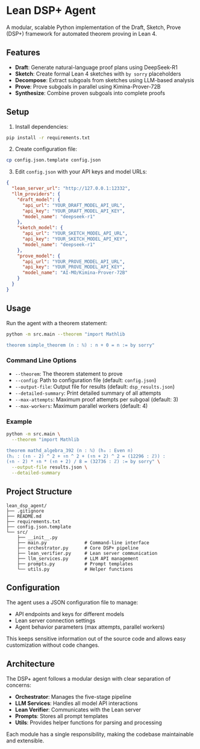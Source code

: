 # Lean DSP+ Agent

A modular, scalable Python implementation of the Draft, Sketch, Prove (DSP+) framework for automated theorem proving in Lean 4.

## Features

- **Draft**: Generate natural-language proof plans using DeepSeek-R1
- **Sketch**: Create formal Lean 4 sketches with `by sorry` placeholders
- **Decompose**: Extract subgoals from sketches using LLM-based analysis
- **Prove**: Prove subgoals in parallel using Kimina-Prover-72B
- **Synthesize**: Combine proven subgoals into complete proofs

## Setup

1. Install dependencies:
```bash
pip install -r requirements.txt
```

2. Create configuration file:
```bash
cp config.json.template config.json
```

3. Edit `config.json` with your API keys and model URLs:
```json
{
  "lean_server_url": "http://127.0.0.1:12332",
  "llm_providers": {
    "draft_model": {
      "api_url": "YOUR_DRAFT_MODEL_API_URL",
      "api_key": "YOUR_DRAFT_MODEL_API_KEY",
      "model_name": "deepseek-r1"
    },
    "sketch_model": {
      "api_url": "YOUR_SKETCH_MODEL_API_URL",
      "api_key": "YOUR_SKETCH_MODEL_API_KEY",
      "model_name": "deepseek-r1"
    },
    "prove_model": {
      "api_url": "YOUR_PROVE_MODEL_API_URL",
      "api_key": "YOUR_PROVE_MODEL_API_KEY",
      "model_name": "AI-MO/Kimina-Prover-72B"
    }
  }
}
```

## Usage

Run the agent with a theorem statement:

```bash
python -m src.main --theorem "import Mathlib

theorem simple_theorem (n : ℕ) : n + 0 = n := by sorry"
```

### Command Line Options

- `--theorem`: The theorem statement to prove
- `--config`: Path to configuration file (default: `config.json`)
- `--output-file`: Output file for results (default: `dsp_results.json`)
- `--detailed-summary`: Print detailed summary of all attempts
- `--max-attempts`: Maximum proof attempts per subgoal (default: 3)
- `--max-workers`: Maximum parallel workers (default: 4)

### Example

```bash
python -m src.main \
  --theorem "import Mathlib

theorem mathd_algebra_392 (n : ℕ) (h₀ : Even n)
(h₁ : (↑n - 2) ^ 2 + ↑n ^ 2 + (↑n + 2) ^ 2 = (12296 : ℤ)) :
(↑n - 2) * ↑n * (↑n + 2) / 8 = (32736 : ℤ) := by sorry" \
  --output-file results.json \
  --detailed-summary
```

## Project Structure

```
lean_dsp_agent/
├── .gitignore
├── README.md
├── requirements.txt
├── config.json.template
└── src/
    ├── __init__.py
    ├── main.py              # Command-line interface
    ├── orchestrator.py      # Core DSP+ pipeline
    ├── lean_verifier.py     # Lean server communication
    ├── llm_services.py      # LLM API management
    ├── prompts.py           # Prompt templates
    └── utils.py             # Helper functions
```

## Configuration

The agent uses a JSON configuration file to manage:
- API endpoints and keys for different models
- Lean server connection settings
- Agent behavior parameters (max attempts, parallel workers)

This keeps sensitive information out of the source code and allows easy customization without code changes.

## Architecture

The DSP+ agent follows a modular design with clear separation of concerns:

- **Orchestrator**: Manages the five-stage pipeline
- **LLM Services**: Handles all model API interactions
- **Lean Verifier**: Communicates with the Lean server
- **Prompts**: Stores all prompt templates
- **Utils**: Provides helper functions for parsing and processing

Each module has a single responsibility, making the codebase maintainable and extensible.
